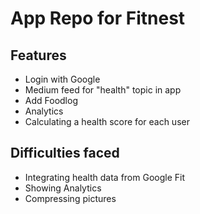 # App Repo for Fitnest

## Features
* Login with Google
* Medium feed for "health" topic in app
* Add Foodlog
* Analytics
* Calculating a health score for each user

## Difficulties faced
* Integrating health data from Google Fit
* Showing Analytics
* Compressing pictures
